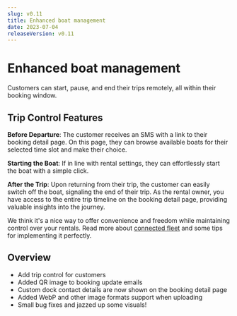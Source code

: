 ```yaml
---
slug: v0.11
title: Enhanced boat management
date: 2023-07-04
releaseVersion: v0.11
---
```


# Enhanced boat management

Customers can start, pause, and end their trips remotely, all within their booking window.

## Trip Control Features

**Before Departure**: The customer receives an SMS with a link to their booking detail page. On this page, they can browse available boats for their selected time slot and make their choice.

**Starting the Boat**: If in line with rental settings, they can effortlessly start the boat with a simple click.

**After the Trip**: Upon returning from their trip, the customer can easily switch off the boat, signaling the end of their trip. As the rental owner, you have access to the entire trip timeline on the booking detail page, providing valuable insights into the journey.

We think it's a nice way to offer convenience and freedom while maintaining control over your rentals. Read more about [connected fleet](/guides/settings/boats/connect-boats) and some tips for implementing it  perfectly.

## Overview

- Add trip control for customers
- Added QR image to booking update emails
- Custom dock contact details are now shown on the booking detail page
- Added WebP and other image formats support when uploading
- Small bug fixes and jazzed up some visuals!
